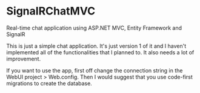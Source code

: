 # SignalRChatMVC
Real-time chat application using ASP.NET MVC, Entity Framework and SignalR

This is just a simple chat application. It's just version 1 of it and I haven't implemented all of the functionalities that I planned to. It also needs a lot of improvement.

If you want to use the app, first off change the connection string in the WebUI project > Web.config. Then I would suggest that you use code-first migrations to create the database.
